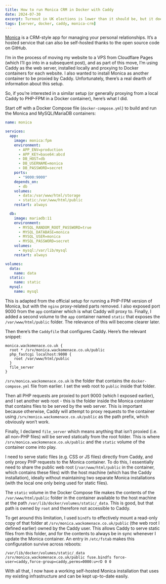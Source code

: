 ```yaml
---
title: How to run Monica CRM in Docker with Caddy
date: 2024-07-30
excerpt: Turnout in UK elections is lower than it should be, but it doesn’t have to be that way.
tags: [server, docker, caddy, monica-crm]
---
```


[Monica](https://www.monicahq.com) is a CRM-style app for managing your personal relationships. It’s a hosted service that can also be self-hosted thanks to the open source code on GitHub.

I’m in the process of moving my website to a VPS from Cloudflare Pages (which I’ll go into in a subsequent post), and as part of this move, I’m using Caddy as the web server, installed locally and proxying to Docker containers for each website. I also wanted to install Monica as another container to be proxied by Caddy. Unfortunately, there’s a real dearth of information about this setup.

So, if you’re interested in a similar setup (or generally proxying from a local Caddy to PHP-FPM in a Docker container), here’s what I did.

Start off with a Docker Compose file (`docker-compose.yml`) to build and run the Monica and MySQL/MariaDB containers:

```yaml
name: monica

services:
  app:
    image: monica:fpm
    environment:
      - APP_ENV=production
      - APP_KEY=base64:abcd
      - DB_HOST=db
      - DB_USERNAME=monica
      - DB_PASSWORD=secret
    ports:
      - "9000:9000"
    depends_on:
      - db
    volumes:
      - data:/var/www/html/storage
      - static:/var/www/html/public
    restart: always

  db:
    image: mariadb:11
    environment:
      - MYSQL_RANDOM_ROOT_PASSWORD=true
      - MYSQL_DATABASE=monica
      - MYSQL_USER=monica
      - MYSQL_PASSWORD=secret
    volumes:
      - mysql:/var/lib/mysql
    restart: always

volumes:
  data:
    name: data
  static:
    name: static
  mysql:
    name: mysql
```

This is adapted from the official setup for running a PHP-FPM version of Monica, but with the `nginx` proxy-related parts removed. I also exposed port 9000 from the `app` container which is what Caddy will proxy to. Finally, I added a second volume to the `app` container named `static` that exposes the `/var/www/html/public` folder. The relevance of this will become clearer later.

Then there’s the `Caddyfile` that configures Caddy. Here’s the relevant snippet:

```
monica.wackomenace.co.uk {
  root * /srv/monica.wackomenace.co.uk/public
  php_fastcgi localhost:9000 {
    root /var/www/html/public
  }
  file_server
}
```

`/srv/monica.wackomenace.co.uk` is the folder that contains the `docker-compose.yml` file from earlier. I set the web root to `public` inside that folder.

Then all PHP requests are proxied to port 9000 (which I exposed earlier), and I set another web root - this is the folder inside the Monica container that contains files to be served by the web server. This is important because otherwise, Caddy will attempt to proxy requests to the container using `/srv/monica.wackomenace.co.uk/public` as the path prefix, which obviously won’t work.

Finally, I declared `file_server` which means anything that isn’t proxied (i.e. all non-PHP files) will be served statically from the root folder. This is where `/srv/monica.wackomenace.co.uk/public` and the `static` volume of the container come into play.

I need to serve static files (e.g. CSS or JS files) directly from Caddy, and only proxy PHP requests to the Monica container. To do this, I essentially need to share the public web root (`/var/www/html/public` in the container, which contains these files) with the host machine (which has the Caddy installation), ideally without maintaining two separate Monica installations (with the local one only being used for static files).

The `static` volume in the Docker Compose file makes the contents of the `/var/www/html/public` folder in the container available to the host machine at the path `/var/lib/docker/volumes/static/_data`. This is good, but that path is owned by `root` and therefore not accessible to Caddy.

To get around this limitation, I used `bindfs` to effectively mount a read-only copy of that folder at `/srv/monica.wackomenace.co.uk/public` (the web root I defined earlier) owned by the Caddy user. This allows Caddy to serve static files from this folder, and for the contents to always be in sync whenever I update the Monica container. An entry in `/etc/fstab` makes this configuration survive across reboots:

```
/var/lib/docker/volumes/static/_data /srv/monica.wackomenace.co.uk/public fuse.bindfs force-user=caddy,force-group=caddy,perms=0000:u+rD 0 0
```

With all that, I now have a working self-hosted Monica installation that uses my existing infrastructure and can be kept up-to-date easily.
